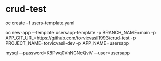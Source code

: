 # crud-test

oc create -f users-template.yaml

oc new-app --template usersapp-template -p BRANCH_NAME=main -p APP_GIT_URL=https://github.com/torvicvasil1993/crud-test -p PROJECT_NAME=torvicvasil-dev -p APP_NAME=usersapp


mysql --password=K8Pwq0VnNGNcQviV --user=usersapp
